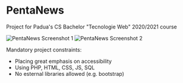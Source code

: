 # PentaNews
Project for Padua's CS Bachelor "Tecnologie Web" 2020/2021 course

![PentaNews Screenshot 1](https://github.com/0xCaos/penta-news/blob/master/screenDesktop.png)
![PentaNews Screenshot 2](https://github.com/0xCaos/penta-news/blob/master/screenMobile.png)

Mandatory project constraints:
- Placing great emphasis on accessibility
- Using PHP, HTML, CSS, JS, SQL
- No esternal libraries allowed (e.g. bootstrap)